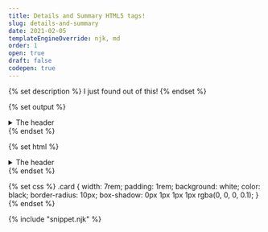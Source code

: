 ```yaml
---
title: Details and Summary HTML5 tags!
slug: details-and-summary
date: 2021-02-05
templateEngineOverride: njk, md
order: 1
open: true
draft: false
codepen: true
---
```

<!-- based on https://11ty.rocks/posts/eleventy-templating-static-code-demos/ -->

{% set description %}
I just found out of this!
{% endset %}

{% set output %}
<details class="card">
    <summary>The header</summary>

    The body
</details>
{% endset %}

{% set html %}
<details class="card">
    <summary>The header</summary>

    The body
</details>
{% endset %}

{% set css %}
.card {
    width: 7rem;
    padding: 1rem;
    background: white;
    color: black;
    border-radius: 10px;
    box-shadow: 0px 1px 1px 1px rgba(0, 0, 0, 0.1);
}
{% endset %}

{% include "snippet.njk" %}